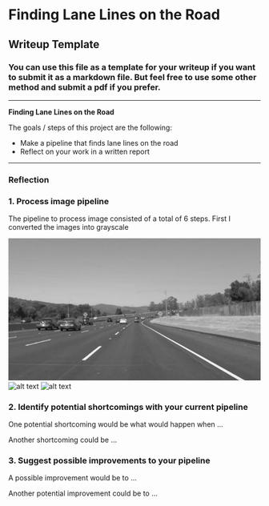 # **Finding Lane Lines on the Road** 

## Writeup Template

### You can use this file as a template for your writeup if you want to submit it as a markdown file. But feel free to use some other method and submit a pdf if you prefer.

---

**Finding Lane Lines on the Road**

The goals / steps of this project are the following:
* Make a pipeline that finds lane lines on the road
* Reflect on your work in a written report


[//]: # (Image References)

[gray_solidWhiteCurve]: ./test_images_output/gray_solidWhiteCurve.jpg "Grayscale"
[gray_solidWhiteRight]: ./test_images_output/gray_solidWhiteRight.jpg "Grayscale"
[gray_solidYellowCurve]: ./test_images_output/gray_solidYellowCurve.jpg "Grayscale"
[gray_solidYellowCurve2]: ./test_images_output/gray_solidYellowCurve2.jpg "Grayscale"
[gray_solidYellowLeft]: ./test_images_output/gray_solidYellowLeft.jpg "Grayscale"
[gray_whiteCarLaneSwitch]: ./test_images_output/gray_whiteCarLaneSwitch.jpg "Grayscale"

---

### Reflection

### 1. Process image pipeline

The pipeline to process image consisted of a total of 6 steps. First I converted the images into grayscale

![alt text][gray_solidWhiteCurve] ![alt text][gray_solidWhiteRight] ![alt text][gray_solidYellowCurve]


### 2. Identify potential shortcomings with your current pipeline


One potential shortcoming would be what would happen when ... 

Another shortcoming could be ...


### 3. Suggest possible improvements to your pipeline

A possible improvement would be to ...

Another potential improvement could be to ...
